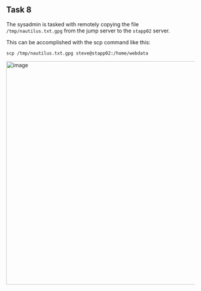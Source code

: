 ## Task 8

The sysadmin is tasked with remotely copying the file `/tmp/nautilus.txt.gpg` from the jump server to the `stapp02` server.

This can be accomplished with the scp command like this:

`scp /tmp/nautilus.txt.gpg steve@stapp02:/home/webdata`

<img width="597" alt="image" src="https://github.com/kmilach/kodekloud-engineer/assets/53876300/2028ee56-e1ef-44c9-95ab-942b15e67aef">
